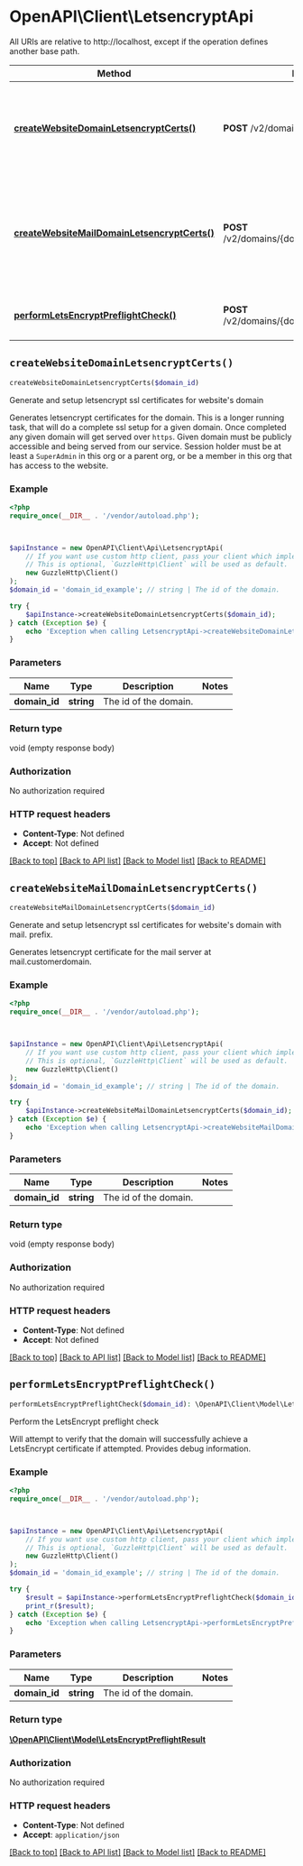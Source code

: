 # OpenAPI\Client\LetsencryptApi

All URIs are relative to http://localhost, except if the operation defines another base path.

| Method | HTTP request | Description |
| ------------- | ------------- | ------------- |
| [**createWebsiteDomainLetsencryptCerts()**](LetsencryptApi.md#createWebsiteDomainLetsencryptCerts) | **POST** /v2/domains/{domain_id}/letsencrypt | Generate and setup letsencrypt ssl certificates for website&#39;s domain |
| [**createWebsiteMailDomainLetsencryptCerts()**](LetsencryptApi.md#createWebsiteMailDomainLetsencryptCerts) | **POST** /v2/domains/{domain_id}/letsencrypt_mail | Generate and setup letsencrypt ssl certificates for website&#39;s domain with mail. prefix. |
| [**performLetsEncryptPreflightCheck()**](LetsencryptApi.md#performLetsEncryptPreflightCheck) | **POST** /v2/domains/{domain_id}/letsencrypt_preflight | Perform the LetsEncrypt preflight check |


## `createWebsiteDomainLetsencryptCerts()`

```php
createWebsiteDomainLetsencryptCerts($domain_id)
```

Generate and setup letsencrypt ssl certificates for website's domain

Generates letsencrypt certificates for the domain. This is a longer running task, that will do a complete ssl setup for a given domain. Once completed any given domain will get served over `https`. Given domain must be publicly accessible and being served from our service. Session holder must be at least a `SuperAdmin` in this org or a parent org, or be a member in this org that has access to the website.

### Example

```php
<?php
require_once(__DIR__ . '/vendor/autoload.php');



$apiInstance = new OpenAPI\Client\Api\LetsencryptApi(
    // If you want use custom http client, pass your client which implements `GuzzleHttp\ClientInterface`.
    // This is optional, `GuzzleHttp\Client` will be used as default.
    new GuzzleHttp\Client()
);
$domain_id = 'domain_id_example'; // string | The id of the domain.

try {
    $apiInstance->createWebsiteDomainLetsencryptCerts($domain_id);
} catch (Exception $e) {
    echo 'Exception when calling LetsencryptApi->createWebsiteDomainLetsencryptCerts: ', $e->getMessage(), PHP_EOL;
}
```

### Parameters

| Name | Type | Description  | Notes |
| ------------- | ------------- | ------------- | ------------- |
| **domain_id** | **string**| The id of the domain. | |

### Return type

void (empty response body)

### Authorization

No authorization required

### HTTP request headers

- **Content-Type**: Not defined
- **Accept**: Not defined

[[Back to top]](#) [[Back to API list]](../../README.md#endpoints)
[[Back to Model list]](../../README.md#models)
[[Back to README]](../../README.md)

## `createWebsiteMailDomainLetsencryptCerts()`

```php
createWebsiteMailDomainLetsencryptCerts($domain_id)
```

Generate and setup letsencrypt ssl certificates for website's domain with mail. prefix.

Generates letsencrypt certificate for the mail server at mail.customerdomain.

### Example

```php
<?php
require_once(__DIR__ . '/vendor/autoload.php');



$apiInstance = new OpenAPI\Client\Api\LetsencryptApi(
    // If you want use custom http client, pass your client which implements `GuzzleHttp\ClientInterface`.
    // This is optional, `GuzzleHttp\Client` will be used as default.
    new GuzzleHttp\Client()
);
$domain_id = 'domain_id_example'; // string | The id of the domain.

try {
    $apiInstance->createWebsiteMailDomainLetsencryptCerts($domain_id);
} catch (Exception $e) {
    echo 'Exception when calling LetsencryptApi->createWebsiteMailDomainLetsencryptCerts: ', $e->getMessage(), PHP_EOL;
}
```

### Parameters

| Name | Type | Description  | Notes |
| ------------- | ------------- | ------------- | ------------- |
| **domain_id** | **string**| The id of the domain. | |

### Return type

void (empty response body)

### Authorization

No authorization required

### HTTP request headers

- **Content-Type**: Not defined
- **Accept**: Not defined

[[Back to top]](#) [[Back to API list]](../../README.md#endpoints)
[[Back to Model list]](../../README.md#models)
[[Back to README]](../../README.md)

## `performLetsEncryptPreflightCheck()`

```php
performLetsEncryptPreflightCheck($domain_id): \OpenAPI\Client\Model\LetsEncryptPreflightResult
```

Perform the LetsEncrypt preflight check

Will attempt to verify that the domain will successfully achieve a LetsEncrypt certificate if attempted.  Provides debug information.

### Example

```php
<?php
require_once(__DIR__ . '/vendor/autoload.php');



$apiInstance = new OpenAPI\Client\Api\LetsencryptApi(
    // If you want use custom http client, pass your client which implements `GuzzleHttp\ClientInterface`.
    // This is optional, `GuzzleHttp\Client` will be used as default.
    new GuzzleHttp\Client()
);
$domain_id = 'domain_id_example'; // string | The id of the domain.

try {
    $result = $apiInstance->performLetsEncryptPreflightCheck($domain_id);
    print_r($result);
} catch (Exception $e) {
    echo 'Exception when calling LetsencryptApi->performLetsEncryptPreflightCheck: ', $e->getMessage(), PHP_EOL;
}
```

### Parameters

| Name | Type | Description  | Notes |
| ------------- | ------------- | ------------- | ------------- |
| **domain_id** | **string**| The id of the domain. | |

### Return type

[**\OpenAPI\Client\Model\LetsEncryptPreflightResult**](../Model/LetsEncryptPreflightResult.md)

### Authorization

No authorization required

### HTTP request headers

- **Content-Type**: Not defined
- **Accept**: `application/json`

[[Back to top]](#) [[Back to API list]](../../README.md#endpoints)
[[Back to Model list]](../../README.md#models)
[[Back to README]](../../README.md)
